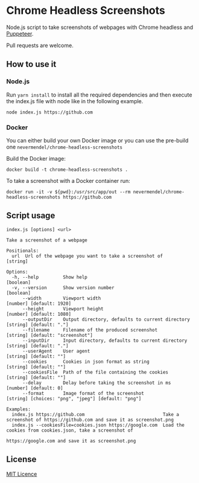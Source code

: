 # Chrome Headless Screenshots

Node.js script to take screenshots of webpages with Chrome headless and [Puppeteer](https://github.com/puppeteer/puppeteer).

Pull requests are welcome.

## How to use it

### Node.js

Run `yarn install` to install all the required dependencies and then execute the index.js file with node like in the following example.

```
node index.js https://github.com
```

### Docker

You can either build your own Docker image or you can use the pre-build one `nevermendel/chrome-headless-screenshots`

Build the Docker image:

```
docker build -t chrome-headless-screenshots .
```

To take a screenshot with a Docker container run:

```
docker run -it -v ${pwd}:/usr/src/app/out --rm nevermendel/chrome-headless-screenshots https://github.com
```

## Script usage

```
index.js [options] <url>      

Take a screenshot of a webpage

Positionals:
  url  Url of the webpage you want to take a screenshot of                                                                [string]

Options:
  -h, --help         Show help                                                                                           [boolean]
  -v, --version      Show version number                                                                                 [boolean]
      --width        Viewport width                                                                       [number] [default: 1920]
      --height       Viewport height                                                                      [number] [default: 1080]
      --outputDir    Output directory, defaults to current directory                                       [string] [default: "."]
      --filename     Filename of the produced screenshot                                          [string] [default: "screenshot"]
      --inputDir     Input directory, defaults to current directory                                        [string] [default: "."]
      --userAgent    User agent                                                                             [string] [default: ""]
      --cookies      Cookies in json format as string                                                       [string] [default: ""]
      --cookiesFile  Path of the file containing the cookies                                                [string] [default: ""]
      --delay        Delay before taking the screenshot in ms                                                [number] [default: 0]
      --format       Image format of the screenshot                             [string] [choices: "png", "jpeg"] [default: "png"]

Examples:
  index.js https://github.com                             Take a screenshot of https://github.com and save it as screenshot.png
  index.js --cookiesFile=cookies.json https://google.com  Load the cookies from cookies.json, take a screenshot of
                                                          https://google.com and save it as screenshot.png
```

## License

[MIT Licence](LICENSE.md)
